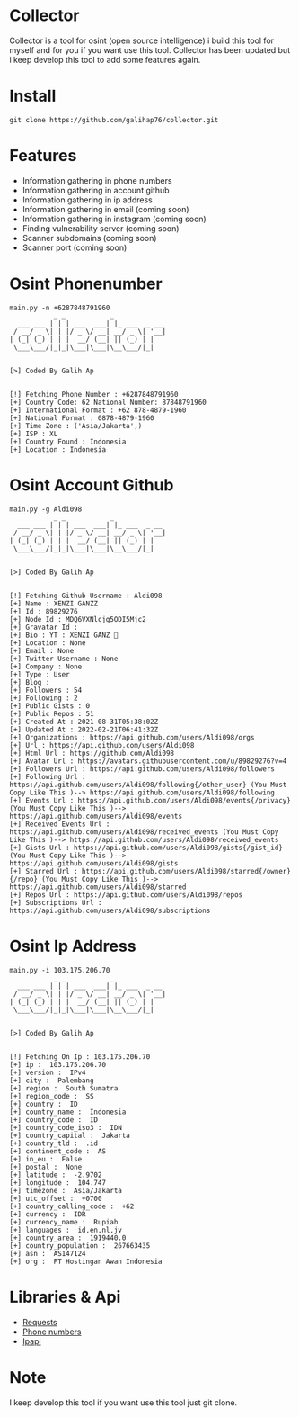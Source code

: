 # Collector
Collector is a tool for osint (open source intelligence) i build this tool for myself and for you if you want use this tool. Collector has been updated but i keep develop this tool to add some features again.

# Install
```
git clone https://github.com/galihap76/collector.git
```

# Features
- Information gathering in phone numbers
- Information gathering in account github
- Information gathering in ip address
- Information gathering in email (coming soon)
- Information gathering in instagram (coming soon)
- Finding vulnerability server (coming soon)
- Scanner subdomains (coming soon)
- Scanner port (coming soon)

# Osint Phonenumber
```
main.py -n +6287848791960
           _ _           _
  ___ ___ | | | ___  ___| |_ ___  _ __
 / __/ _ \| | |/ _ \/ __| __/ _ \| '__|
| (_| (_) | | |  __/ (__| || (_) | |
 \___\___/|_|_|\___|\___|\__\___/|_|


[>] Coded By Galih Ap


[!] Fetching Phone Number : +6287848791960
[+] Country Code: 62 National Number: 87848791960
[+] International Format : +62 878-4879-1960
[+] National Format : 0878-4879-1960
[+] Time Zone : ('Asia/Jakarta',)
[+] ISP : XL
[+] Country Found : Indonesia
[+] Location : Indonesia
```

# Osint Account Github
```
main.py -g Aldi098
           _ _           _
  ___ ___ | | | ___  ___| |_ ___  _ __
 / __/ _ \| | |/ _ \/ __| __/ _ \| '__|
| (_| (_) | | |  __/ (__| || (_) | |
 \___\___/|_|_|\___|\___|\__\___/|_|


[>] Coded By Galih Ap


[!] Fetching Github Username : Aldi098
[+] Name : XENZI GANZZ
[+] Id : 89829276
[+] Node Id : MDQ6VXNlcjg5ODI5Mjc2
[+] Gravatar Id :
[+] Bio : YT : XENZI GANZ 🤖
[+] Location : None
[+] Email : None
[+] Twitter Username : None
[+] Company : None
[+] Type : User
[+] Blog :
[+] Followers : 54
[+] Following : 2
[+] Public Gists : 0
[+] Public Repos : 51
[+] Created At : 2021-08-31T05:38:02Z
[+] Updated At : 2022-02-21T06:41:32Z
[+] Organizations : https://api.github.com/users/Aldi098/orgs
[+] Url : https://api.github.com/users/Aldi098
[+] Html Url : https://github.com/Aldi098
[+] Avatar Url : https://avatars.githubusercontent.com/u/89829276?v=4
[+] Followers Url : https://api.github.com/users/Aldi098/followers
[+] Following Url : https://api.github.com/users/Aldi098/following{/other_user} (You Must Copy Like This )--> https://api.github.com/users/Aldi098/following
[+] Events Url : https://api.github.com/users/Aldi098/events{/privacy} (You Must Copy Like This )--> https://api.github.com/users/Aldi098/events
[+] Received Events Url : https://api.github.com/users/Aldi098/received_events (You Must Copy Like This )--> https://api.github.com/users/Aldi098/received_events
[+] Gists Url : https://api.github.com/users/Aldi098/gists{/gist_id} (You Must Copy Like This )--> https://api.github.com/users/Aldi098/gists
[+] Starred Url : https://api.github.com/users/Aldi098/starred{/owner}{/repo} (You Must Copy Like This )--> https://api.github.com/users/Aldi098/starred
[+] Repos Url : https://api.github.com/users/Aldi098/repos
[+] Subscriptions Url : https://api.github.com/users/Aldi098/subscriptions
```

# Osint Ip Address
```
main.py -i 103.175.206.70
           _ _           _
  ___ ___ | | | ___  ___| |_ ___  _ __
 / __/ _ \| | |/ _ \/ __| __/ _ \| '__|
| (_| (_) | | |  __/ (__| || (_) | |
 \___\___/|_|_|\___|\___|\__\___/|_|


[>] Coded By Galih Ap


[!] Fetching On Ip : 103.175.206.70
[+] ip :  103.175.206.70
[+] version :  IPv4
[+] city :  Palembang
[+] region :  South Sumatra
[+] region_code :  SS
[+] country :  ID
[+] country_name :  Indonesia
[+] country_code :  ID
[+] country_code_iso3 :  IDN
[+] country_capital :  Jakarta
[+] country_tld :  .id
[+] continent_code :  AS
[+] in_eu :  False
[+] postal :  None
[+] latitude :  -2.9702
[+] longitude :  104.747
[+] timezone :  Asia/Jakarta
[+] utc_offset :  +0700
[+] country_calling_code :  +62
[+] currency :  IDR
[+] currency_name :  Rupiah
[+] languages :  id,en,nl,jv
[+] country_area :  1919440.0
[+] country_population :  267663435
[+] asn :  AS147124
[+] org :  PT Hostingan Awan Indonesia
```

# Libraries & Api
- <a href="https://pypi.org/project/requests/">Requests</a>
- <a href="https://pypi.org/project/phonenumbers/">Phone numbers</a>
- <a href="https://ipapi.co/">Ipapi</a>

# Note
I keep develop this tool if you want use this tool just git clone.
